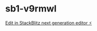 # sb1-v9rmwl

[Edit in StackBlitz next generation editor ⚡️](https://stackblitz.com/~/github.com/Deinessh/sb1-v9rmwl)